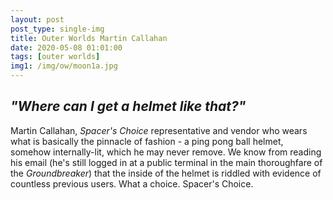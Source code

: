```yaml
---
layout: post
post_type: single-img
title: Outer Worlds Martin Callahan
date: 2020-05-08 01:01:00
tags: [outer worlds]
img1: /img/ow/moon1a.jpg
---
```

## *"Where can I get a helmet like that?"*

Martin Callahan, *Spacer's Choice* representative and vendor who wears what is basically the pinnacle of fashion - a ping pong ball helmet, somehow internally-lit, which he may never remove. We know from reading his email (he's still logged in at a public terminal in the main thoroughfare of the *Groundbreaker*) that the inside of the helmet is riddled with evidence of countless previous users. What a choice. Spacer's Choice. 
